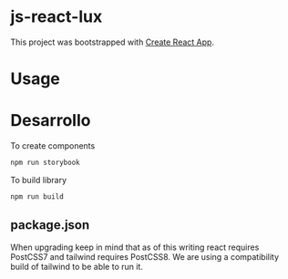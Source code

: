 # js-react-lux

This project was bootstrapped with [Create React App](https://github.com/facebook/create-react-app).

# Usage

# Desarrollo

To create components

```bash
npm run storybook
```

To build library

```bash
npm run build
```

## package.json

When upgrading keep in mind that as of this writing react requires PostCSS7 and 
tailwind requires PostCSS8. We are using a compatibility build of tailwind to 
be able to run it.

